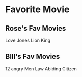 # Favorite Movie
## Rose's Fav Movies
Love Jones
Lion King

## BIll's Fav Movies
12 angry Men
Law Abiding Citizen